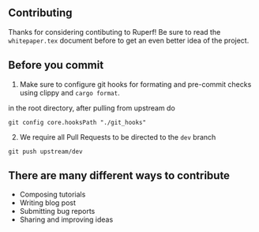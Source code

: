 **Contributing**
---

Thanks for considering contibuting to Ruperf! Be sure to read the `whitepaper.tex` document before to get an even better idea of the project.

Before you commit
---

1. Make sure to configure git hooks for formating and pre-commit checks using clippy and `cargo format`.

in the root directory, after pulling from upstream do
```
git config core.hooksPath "./git_hooks"
```


2. We require all Pull Requests to be directed to the `dev` branch

`git push upstream/dev`



There are many different ways to contribute
---

- Composing tutorials
- Writing blog post
- Submitting bug reports
- Sharing and improving ideas